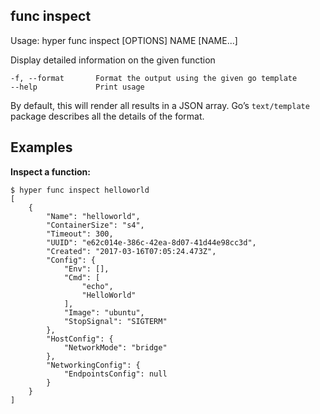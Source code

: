 ## func inspect

  Usage: hyper func inspect [OPTIONS] NAME [NAME...]

  Display detailed information on the given function

    -f, --format       Format the output using the given go template
    --help             Print usage

By default, this will render all results in a JSON array. Go’s `text/template` package describes all the details of the format.

## Examples

**Inspect a function:**

    $ hyper func inspect helloworld
    [
        {
            "Name": "helloworld",
            "ContainerSize": "s4",
            "Timeout": 300,
            "UUID": "e62c014e-386c-42ea-8d07-41d44e98cc3d",
            "Created": "2017-03-16T07:05:24.473Z",
            "Config": {
                "Env": [],
                "Cmd": [
                    "echo",
                    "HelloWorld"
                ],
                "Image": "ubuntu",
                "StopSignal": "SIGTERM"
            },
            "HostConfig": {
                "NetworkMode": "bridge"
            },
            "NetworkingConfig": {
                "EndpointsConfig": null
            }
        }
    ]
